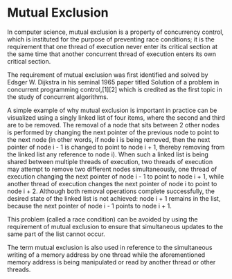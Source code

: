 # Mutual Exclusion


In computer science, mutual exclusion is a property of concurrency
control, which is instituted for the purpose of preventing race
conditions; it is the requirement that one thread of execution never
enter its critical section at the same time that another concurrent
thread of execution enters its own critical section.

The requirement of mutual exclusion was first identified and solved by
Edsger W. Dijkstra in his seminal 1965 paper titled Solution of a
problem in concurrent programming control,\[1\]\[2\] which is credited
as the first topic in the study of concurrent algorithms.

A simple example of why mutual exclusion is important in practice can be
visualized using a singly linked list of four items, where the second
and third are to be removed. The removal of a node that sits between 2
other nodes is performed by changing the next pointer of the previous
node to point to the next node (in other words, if node i is being
removed, then the next pointer of node i - 1 is changed to point to node
i + 1, thereby removing from the linked list any reference to node i).
When such a linked list is being shared between multiple threads of
execution, two threads of execution may attempt to remove two different
nodes simultaneously, one thread of execution changing the next pointer
of node i - 1 to point to node i + 1, while another thread of execution
changes the next pointer of node i to point to node i + 2. Although both
removal operations complete successfully, the desired state of the
linked list is not achieved: node i + 1 remains in the list, because the
next pointer of node i - 1 points to node i + 1.

This problem (called a race condition) can be avoided by using the
requirement of mutual exclusion to ensure that simultaneous updates to
the same part of the list cannot occur.

The term mutual exclusion is also used in reference to the simultaneous
writing of a memory address by one thread while the aforementioned
memory address is being manipulated or read by another thread or other
threads.

